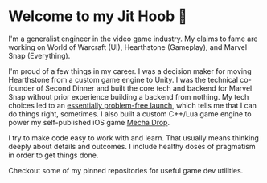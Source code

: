 # Welcome to my Jit Hoob 👋

I'm a generalist engineer in the video game industry. My claims to fame are working on World of Warcraft (UI), Hearthstone (Gameplay), and Marvel Snap (Everything).

I'm proud of a few things in my career. I was a decision maker for moving Hearthstone from a custom game engine to Unity. I was the technical co-founder of Second Dinner and built the core tech and backend for Marvel Snap without prior experience building a backend from nothing. My tech choices led to an [essentially problem-free launch](https://aws.amazon.com/solutions/case-studies/second-dinner-nuverse-case-study/), which tells me that I can do things right, sometimes. I also built a custom C++/Lua game engine to power my self-published iOS game [Mecha Drop](https://apps.apple.com/us/app/mecha-drop/id415230800).

I try to make code easy to work with and learn. That usually means thinking deeply about details and outcomes. I include healthy doses of pragmatism in order to get things done.

Checkout some of my pinned repositories for useful game dev utilities.
